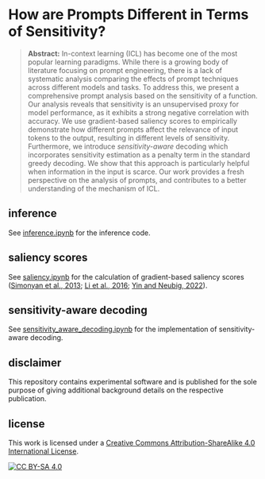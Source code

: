 # How are Prompts Different in Terms of Sensitivity?
 
> **Abstract:** In-context learning (ICL) has become one of the most popular learning paradigms. While there is a growing body of literature focusing on prompt engineering, there is a lack of systematic analysis comparing the effects of prompt techniques across different models and tasks. To address this, we present a comprehensive prompt analysis based on the sensitivity of a function. Our analysis reveals that sensitivity is an unsupervised proxy for model performance, as it exhibits a strong negative correlation with accuracy. We use gradient-based saliency scores to empirically demonstrate how different prompts affect the relevance of input tokens to the output, resulting in different levels of sensitivity. Furthermore, we introduce *sensitivity-aware* decoding which incorporates sensitivity estimation as a penalty term in the standard greedy decoding. We show that this approach is particularly helpful when information in the input is scarce. Our work provides a fresh perspective on the analysis of prompts, and contributes to a better understanding of the mechanism of ICL.

## inference
See [inference.ipynb](https://github.com/boblus/prompt-sensitivity/blob/main/inference.ipynb) for the inference code.

## saliency scores
See [saliency.ipynb](https://github.com/boblus/prompt-sensitivity/blob/main/saliency.ipynb) for the calculation of gradient-based saliency scores ([Simonyan et al., 2013](https://arxiv.org/abs/1312.6034); [Li et al., 2016](https://aclanthology.org/N16-1082/); [Yin and Neubig, 2022](https://aclanthology.org/2022.emnlp-main.14/)).

## sensitivity-aware decoding
See [sensitivity_aware_decoding.ipynb](https://github.com/boblus/prompt-sensitivity/blob/main/sensitivity_aware_decoding.ipynb) for the implementation of sensitivity-aware decoding.

## disclaimer
This repository contains experimental software and is published for the sole purpose of giving additional background details on the respective publication.

## license

This work is licensed under a
[Creative Commons Attribution-ShareAlike 4.0 International License][cc-by-sa].

[![CC BY-SA 4.0][cc-by-sa-image]][cc-by-sa]

[cc-by-sa]: http://creativecommons.org/licenses/by-sa/4.0/
[cc-by-sa-image]: https://licensebuttons.net/l/by-sa/4.0/88x31.png
[cc-by-sa-shield]: https://img.shields.io/badge/License-CC%20BY--SA%204.0-lightgrey.svg
